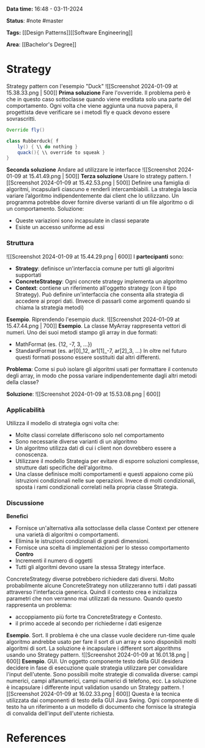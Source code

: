 **Data time:** 16:48 - 03-11-2024

**Status**: #note #master 

**Tags:** [[Design Patterns]][[Software Engineering]]

**Area**: [[Bachelor's Degree]]
# Strategy

Strategy pattern con l'esempio "Duck"
![[Screenshot 2024-01-09 at 15.38.33.png | 500]]
**Prima soluzione**
Fare l'ovverride. Il problema però è che in questo caso sottoclasse quando viene ereditata solo una parte del comportamento. Ogni volta che viene aggiunta una nuova papera, il progettista deve verificare se i metodi fly e quack devono essere sovrascritti.
```java
Override fly() 

class Rubberduck{ f
	ly() { \\ do nothing } 
	quack(){ \\ override to squeak } 
}
```
**Seconda soluzione**
Andare ad utilizzare le interfacce
![[Screenshot 2024-01-09 at 15.41.49.png | 500]]
**Terza soluzione**
Usare lo strategy pattern.
![[Screenshot 2024-01-09 at 15.42.53.png | 500]]
Definire una famiglia di algoritmi, incapsularli ciascuno e renderli intercambiabili. La strategia lascia variare l’algoritmo indipendentemente dai client che lo utilizzano. Un programma potrebbe dover fornire diverse varianti di un file algoritmo o di un comportamento.
Soluzione:
- Queste variazioni sono incapsulate in classi separate
- Esiste un accesso uniforme ad essi
### Struttura
![[Screenshot 2024-01-09 at 15.44.29.png | 600]]
I **partecipanti** sono:
- **Strategy**: definisce un'interfaccia comune per tutti gli algoritmi supportati
- **ConcreteStrategy**: Ogni concrete strategy implementa un algoritmo
- **Context**: contiene un riferimento all'oggetto strategy (con il tipo Strategy). Può definire un'interfaccia che consenta alla strategia di accedere ai propri dati. (Invece di passarli come argomenti quando si chiama la strategia metodi)

**Esempio**. Riprendendo l'esempio *duck*.
![[Screenshot 2024-01-09 at 15.47.44.png | 700]]
**Esempio**.
La classe MyArray rappresenta vettori di numeri. Uno dei suoi metodi stampo gli array in due formati:
- MathFormat (es. {12, -7, 3, ...})
- StandardFormat (es. ar\[0\]\_12, ar1[1]\_-7, ar[2]\_3, ...)
In oltre nel futuro questi formati possono essere sostituiti dal altri differenti.

**Problema**: Come si può isolare gli algoritmi usati per formattare il contenuto degli array, in modo che possa variare indipendentemente dagli altri metodi della classe?

**Soluzione**:
![[Screenshot 2024-01-09 at 15.53.08.png | 600]]
### Applicabilità 
Utilizza il modello di strategia ogni volta che:
- Molte classi correlate differiscono solo nel comportamento
- Sono necessarie diverse varianti di un algoritmo
- Un algoritmo utilizza dati di cui i client non dovrebbero essere a conoscenza. 
- Utilizzare il modello Strategia per evitare di esporre soluzioni complesse, strutture dati specifiche dell'algoritmo.
- Una classe definisce molti comportamenti e questi appaiono come più istruzioni condizionali nelle sue operazioni. Invece di molti condizionali, sposta i rami condizionali correlati nella propria classe Strategia.

### Discussione 
**Benefici**
- Fornisce un'alternativa alla sottoclasse della classe Context per ottenere una varietà di algoritmi o comportamenti.
- Elimina le istruzioni condizionali di grandi dimensioni.
- Fornisce una scelta di implementazioni per lo stesso comportamento
**Contro**
- Incrementi il numero di oggetti
- Tutti gli algoritmi devono usare la stessa Strategy interface.

ConcreteStrategy diverse potrebbero richiedere dati diversi. Molto probabilmente alcune ConcreteStrategy non utilizzeranno tutti i dati passati attraverso l'interfaccia generica. Quindi il contesto crea e inizializza parametri che non verranno mai utilizzati da nessuno. Quando questo rappresenta un problema: 
- accoppiamento più forte tra ConcreteStrategy e Contesto.
- il primo accede al secondo per richiederne i dati esigenze

**Esempio**. Sort.
Il problema è che una classe vuole decidere run-time quale algoritmo andrebbe usato per fare il sort di un array e sono disponibili molti algoritmi di sort.
La soluzione è incapsulare i different sort algorithms usando uno Strategy pattern.
![[Screenshot 2024-01-09 at 16.01.18.png | 600]]
**Esempio**. GUI.
Un oggetto componente testo della GUI desidera decidere in fase di esecuzione quale strategia utilizzare per convalidare l'input dell'utente. Sono possibili molte strategie di convalida diverse: campi numerici, campi alfanumerici, campi numerici di telefono, ecc.
La soluzione è incapsulare i differente input validation usando un Strategy pattern.
![[Screenshot 2024-01-09 at 16.02.33.png | 600]]
Questa è la tecnica utilizzata dai componenti di testo della GUI Java Swing. Ogni componente di testo ha un riferimento a un modello di documento che fornisce la strategia di convalida dell'input dell'utente richiesta.
# References